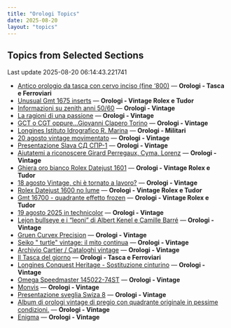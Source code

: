 ```yaml
---
title: "Orologi Topics"
date: 2025-08-20
layout: "topics"
---
```


## Topics from Selected Sections

Last update 2025-08-20 06:14:43.221741

- [Antico orologio da tasca con cervo inciso (fine ‘800)](https://orologi.forumfree.it/?t=80792793) — **Orologi - Tasca e Ferroviari**
- [Unusual Gmt 1675 inserts](https://orologi.forumfree.it/?t=80792103) — **Orologi - Vintage Rolex e Tudor**
- [Informazioni su zenith anni 50/60](https://orologi.forumfree.it/?t=80793553) — **Orologi - Vintage**
- [La ragioni di una passione](https://orologi.forumfree.it/?t=80791739) — **Orologi - Vintage**
- [GCT o CGT oppure...Giovanni Clapero Torino](https://orologi.forumfree.it/?t=80344475) — **Orologi - Vintage**
- [Longines Istituto Idrografico R. Marina](https://orologi.forumfree.it/?t=80763716) — **Orologi - Militari**
- [20 agosto vintage movimentato](https://orologi.forumfree.it/?t=80794580) — **Orologi - Vintage**
- [Presentazione Slava СД СПР-1](https://orologi.forumfree.it/?t=80794351) — **Orologi - Vintage**
- [Aiutatemi a riconoscere Girard Perregaux, Cyma, Lorenz](https://orologi.forumfree.it/?t=80794526) — **Orologi - Vintage**
- [Ghiera oro bianco Rolex Datejust 1601](https://orologi.forumfree.it/?t=80791944) — **Orologi - Vintage Rolex e Tudor**
- [18 agosto Vintage, chi è tornato a lavoro?](https://orologi.forumfree.it/?t=80792957) — **Orologi - Vintage**
- [Rolex Datejust 1600 no lume](https://orologi.forumfree.it/?t=80792083) — **Orologi - Vintage Rolex e Tudor**
- [Gmt 16700 - quadrante effetto frozen](https://orologi.forumfree.it/?t=80793987) — **Orologi - Vintage Rolex e Tudor**
- [19 agosto 2025 in technicolor](https://orologi.forumfree.it/?t=80793803) — **Orologi - Vintage**
- [Lejon bullseye e i “leoni” di Albert Kenel e Camille Barré](https://orologi.forumfree.it/?t=80791068) — **Orologi - Vintage**
- [Gruen Curvex Precision](https://orologi.forumfree.it/?t=80793433) — **Orologi - Vintage**
- [Seiko " turtle" vintage: il mito continua](https://orologi.forumfree.it/?t=80781201) — **Orologi - Vintage**
- [Archivio Cartier / Cataloghi vintage](https://orologi.forumfree.it/?t=80789290) — **Orologi - Vintage**
- [Il Tasca del giorno](https://orologi.forumfree.it/?t=80702163) — **Orologi - Tasca e Ferroviari**
- [Longines Conquest Heritage - Sostituzione cinturino](https://orologi.forumfree.it/?t=80791165) — **Orologi - Vintage**
- [Omega Speedmaster 145022-74ST](https://orologi.forumfree.it/?t=80787783) — **Orologi - Vintage**
- [Monvis](https://orologi.forumfree.it/?t=80793461) — **Orologi - Vintage**
- [Presentazione sveglia Swiza 8](https://orologi.forumfree.it/?t=80426487) — **Orologi - Vintage**
- [Album di orologi vintage di pregio con quadrante originale  in pessime condizioni.](https://orologi.forumfree.it/?t=79944873) — **Orologi - Vintage**
- [Enigma](https://orologi.forumfree.it/?t=80793781) — **Orologi - Vintage**
